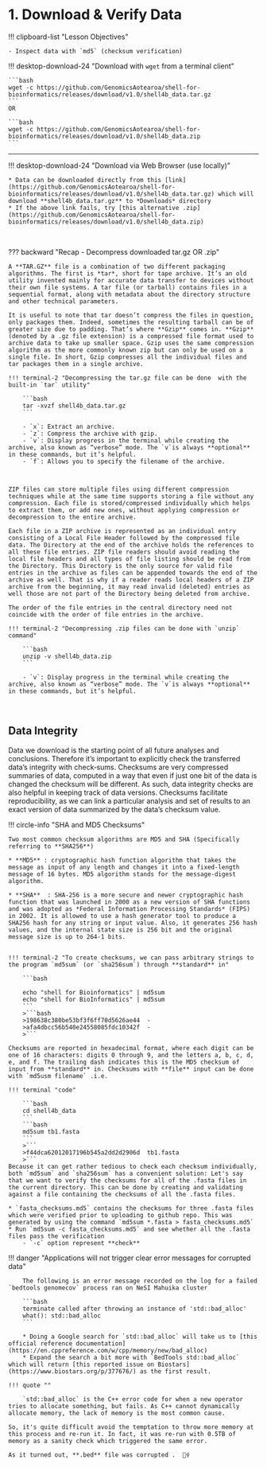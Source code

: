 # 1. Download & Verify Data

!!! clipboard-list "Lesson Objectives"

    - Inspect data with `md5` (checksum verification)

!!! desktop-download-24 "Download with `wget` from a terminal client"

    ```bash
    wget -c https://github.com/GenomicsAotearoa/shell-for-bioinformatics/releases/download/v1.0/shell4b_data.tar.gz
    ```
    OR

    ```bash
    wget -c https://github.com/GenomicsAotearoa/shell-for-bioinformatics/releases/download/v1.0/shell4b_data.zip
    ```

- - -

!!! desktop-download-24 "Download via Web Browser (use locally)"

    * Data can be downloaded directly from this [link](https://github.com/GenomicsAotearoa/shell-for-bioinformatics/releases/download/v1.0/shell4b_data.tar.gz) which will download **shell4b_data.tar.gz** to *Downloads* directory
    * If the above link fails, try [this alternative .zip](https://github.com/GenomicsAotearoa/shell-for-bioinformatics/releases/download/v1.0/shell4b_data.zip)

<br>

??? backward "Recap - Decompress downloaded tar.gz OR .zip"

    A **TAR.GZ** file is a combination of two different packaging algorithms. The first is *tar*, short for tape archive. It’s an old utility invented mainly for accurate data transfer to devices without their own file systems. A tar file (or tarball) contains files in a sequential format, along with metadata about the directory structure and other technical parameters.
    
    It is useful to note that tar doesn’t compress the files in question, only packages them. Indeed, sometimes the resulting tarball can be of greater size due to padding. That’s where **Gzip** comes in. **Gzip** (denoted by a .gz file extension) is a compressed file format used to archive data to take up smaller space. Gzip uses the same compression algorithm as the more commonly known zip but can only be used on a single file. In short, Gzip compresses all the individual files and tar packages them in a single archive.
    
    !!! terminal-2 "Decompressing the tar.gz file can be done  with the built-in `tar` utility"
    
        ```bash
        tar -xvzf shell4b_data.tar.gz
        ```
    
        - `x`: Extract an archive.
        - `z`: Compress the archive with gzip.
        - `v`: Display progress in the terminal while creating the archive, also known as “verbose” mode. The `v`is always **optional** in these commands, but it’s helpful.
        - `f`: Allows you to specify the filename of the archive.
    
    
    
    ZIP files can store multiple files using different compression techniques while at the same time supports storing a file without any compression. Each file is stored/compressed individually which helps to extract them, or add new ones, without applying compression or decompression to the entire archive.
    
    Each file in a ZIP archive is represented as an individual entry consisting of a Local File Header followed by the compressed file data. The Directory at the end of the archive holds the references to all these file entries. ZIP file readers should avoid reading the local file headers and all types of file listing should be read from the Directory. This Directory is the only source for valid file entries in the archive as files can be appended towards the end of the archive as well. That is why if a reader reads local headers of a ZIP archive from the beginning, it may read invalid (deleted) entries as well those are not part of the Directory being deleted from archive.
    
    The order of the file entries in the central directory need not coincide with the order of file entries in the archive.
    
    !!! terminal-2 "Decompressing .zip files can be done with `unzip` command"
    
        ```bash
        unzip -v shell4b_data.zip
        ```
    
        - `v`: Display progress in the terminal while creating the archive, also known as “verbose” mode. The `v`is always **optional** in these commands, but it’s helpful.

<br>

## Data Integrity

Data we download is the starting point of all future analyses and conclusions. Therefore it’s important to explicitly check the transferred data’s integrity with check‐sums. Checksums are very compressed summaries of data, computed in a way that even if just one bit of the data is changed the checksum will be different. As such, data integrity checks are also helpful in keeping track of data versions. Checksums facilitate reproducibility, as we can link a particular analysis and set of results to an exact version of data summarized by the data’s checksum value.

!!! circle-info "SHA and MD5 Checksums"

    Two most common checksum algorithms are MD5 and SHA (Specifically referring to **SHA256**)

    * **MD5** : cryptographic hash function algorithm that takes the message as input of any length and changes it into a fixed-length message of 16 bytes. MD5 algorithm stands for the message-digest algorithm.

    * **SHA**  : SHA-256 is a more secure and newer cryptographic hash function that was launched in 2000 as a new version of SHA functions and was adopted as *Federal Information Processing Standards* (FIPS) in 2002. It is allowed to use a hash generator tool to produce a SHA256 hash for any string or input value. Also, it generates 256 hash values, and the internal state size is 256 bit and the original message size is up to 264-1 bits.

    
    !!! terminal-2 "To create checksums, we can pass arbitrary strings to the program `md5sum` (or `sha256sum`) through **standard** in"

        ```bash
    
        echo "shell for Bioinformatics" | md5sum
        echo "shell for BioInformatics" | md5sum
        ```
        >```bash
        >198638c380be53bf3f6ff70d5626ae44  -
        >afa4dbcc56b540e24558085fdc10342f  -
        >```

    Checksums are reported in hexadecimal format, where each digit can be one of 16 characters: digits 0 through 9, and the letters a, b, c, d, e, and f. The trailing dash indicates this is the MD5 checksum of input from **standard** in. Checksums with **file** input can be done with `md5usm filename` .i.e.

    !!! terminal "code"

        ```bash
        cd shell4b_data
        ```
        ```bash    
        md5sum tb1.fasta
        ```
        >```
        >f44dca62012017196b545a2dd2d2906d  tb1.fasta
        >```
    Because it can get rather tedious to check each checksum individually, both `md5sum` and `sha256sum` has a convenient solution: Let's say that we want to verify the checksums for all of the .fasta files in the current directory. This can be done by creating and validating against a file containing the checksums of all the .fasta files.

    * `fasta_checksums.md5` contains the checksums for three .fasta files which were verified prior to uploading to github repo. This was generated by using the command `md5sum *.fasta > fasta_checksums.md5`
    * Run `md5sum -c fasta_checksums.md5` and see whether all the .fasta files pass the verification
        - `-c` option represent **check**


!!! danger "Applications will not trigger clear error messages for corrupted data"

        The following is an error message recorded on the log for a failed `bedtools genomecov` process ran on NeSI Mahuika cluster

        ```bash
        terminate called after throwing an instance of 'std::bad_alloc'
        what(): std::bad_alloc
        ```

        * Doing a Google search for `std::bad_alloc` will take us to [this official reference documentation](https://en.cppreference.com/w/cpp/memory/new/bad_alloc)
        * Expand the search a bit more with `BedTools std::bad_alloc` which will return [this reported issue on Biostars](https://www.biostars.org/p/377676/) as the first result.

    !!! quote ""

        `std::bad_alloc` is the C++ error code for when a new operator tries to allocate something, but fails. As C++ cannot dynamically   allocate memory, the lack of memory is the most common cause.

    So, it's quite difficult avoid the temptation to throw more memory at this process and re-run it. In fact, it was re-run with 0.5TB of memory as a sanity check which triggered the same error.

    As it turned out, **.bed** file was corrupted .  🕵️‍♀️
